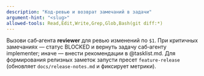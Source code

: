 ```yaml
---
description: "Код-ревью и возврат замечаний в задачи"
argument-hint: "<slug>"
allowed-tools: Read,Edit,Write,Grep,Glob,Bash(git diff:*)
---
```

Вызови саб‑агента **reviewer** для ревью изменений по `$1`.
При критичных замечаниях — статус BLOCKED и вернуть задачу саб‑агенту implementer; иначе — внести рекомендации в @tasklist.md.
Для формирования релизных заметок запусти пресет `feature-release` (обновляет `docs/release-notes.md` и фиксирует метрики).

